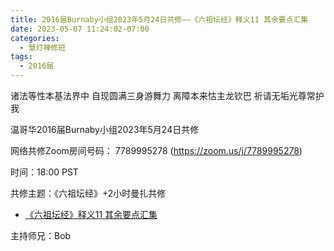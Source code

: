 ```yaml
---
title: 2016届Burnaby小组2023年5月24日共修——《六祖坛经》释义11 其余要点汇集
date: 2023-05-07 11:24:02-07:00
categories:
  - 慧灯禅修班
tags:
  - 2016届
---
```

诸法等性本基法界中 自现圆满三身游舞力 离障本来怙主龙钦巴 祈请无垢光尊常护我

温哥华2016届Burnaby小组2023年5月24日共修

网络共修Zoom房间号码： 7789995278 (<https://zoom.us/j/7789995278>)

时间：18:00 PST

共修主题：《六祖坛经》+2小时曼扎共修

* [《六祖坛经》释义11 其余要点汇集](https://fohuifayu.com/index.php/huideng-jiangtang/jingdian-jiedu/liuzu-tanjing/4197-l19034)


主持师兄：Bob
